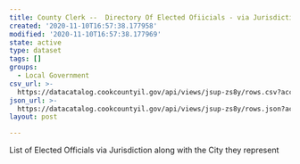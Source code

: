 ```yaml
---
title: County Clerk --  Directory Of Elected Ofiicials - via Jurisdiction
created: '2020-11-10T16:57:38.177958'
modified: '2020-11-10T16:57:38.177969'
state: active
type: dataset
tags: []
groups:
  - Local Government
csv_url: >-
  https://datacatalog.cookcountyil.gov/api/views/jsup-zs8y/rows.csv?accessType=DOWNLOAD
json_url: >-
  https://datacatalog.cookcountyil.gov/api/views/jsup-zs8y/rows.json?accessType=DOWNLOAD
layout: post

---
```

List of Elected Officials via Jurisdiction along with the City they represent
